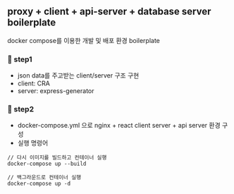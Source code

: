 ## proxy + client + api-server + database server boilerplate

docker compose를 이용한 개발 및 배포 환경 boilerplate

### 🌈 step1

-   json data를 주고받는 client/server 구조 구현
-   client: CRA
-   server: express-generator

### 🌈 step2

-   docker-compose.yml 으로 nginx + react client server + api server 환경 구성
-   실행 명령어

```
// 다시 이미지를 빌드하고 컨테이너 실행
docker-compose up --build

// 백그라운드로 컨테이너 실행
docker-compose up -d

```
